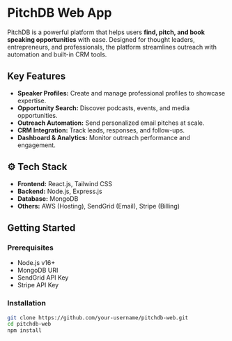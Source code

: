 # PitchDB Web App

PitchDB is a powerful platform that helps users **find, pitch, and book speaking opportunities** with ease. Designed for thought leaders, entrepreneurs, and professionals, the platform streamlines outreach with automation and built-in CRM tools.

##  Key Features

- **Speaker Profiles:** Create and manage professional profiles to showcase expertise.
- **Opportunity Search:** Discover podcasts, events, and media opportunities.
- **Outreach Automation:** Send personalized email pitches at scale.
- **CRM Integration:** Track leads, responses, and follow-ups.
- **Dashboard & Analytics:** Monitor outreach performance and engagement.

## ⚙ Tech Stack

- **Frontend:** React.js, Tailwind CSS
- **Backend:** Node.js, Express.js
- **Database:** MongoDB
- **Others:** AWS (Hosting), SendGrid (Email), Stripe (Billing)

##  Getting Started

### Prerequisites

- Node.js v16+
- MongoDB URI
- SendGrid API Key
- Stripe API Key

### Installation

```bash
git clone https://github.com/your-username/pitchdb-web.git
cd pitchdb-web
npm install
